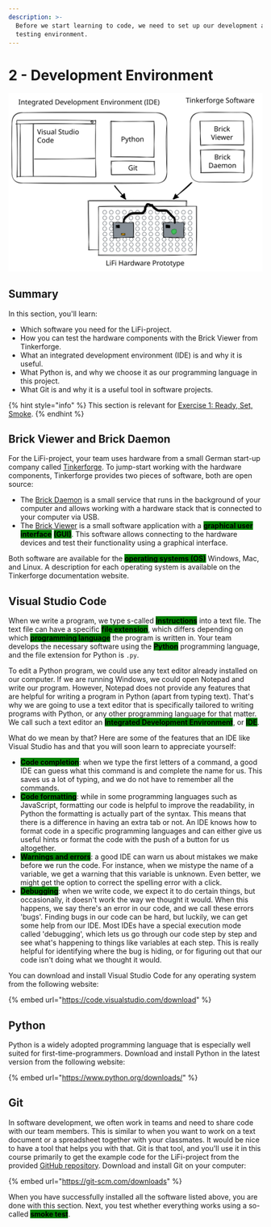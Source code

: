 ```yaml
---
description: >-
  Before we start learning to code, we need to set up our development and
  testing environment.
---
```


# 2 - Development Environment

<img src="../.gitbook/assets/file.excalidraw (2).svg" alt="Overview of the software components we need for the LiFi project." class="gitbook-drawing">



## Summary

In this section, you'll learn:

* Which software you need for the LiFi-project.
* How you can test the hardware components with the Brick Viewer from Tinkerforge.
* What an integrated development environment (IDE) is and why it is useful.
* What Python is, and why we choose it as our programming language in this project.
* What Git is and why it is a useful tool in software projects.

{% hint style="info" %}
This section is relevant for [Exercise 1: Ready, Set, Smoke](https://github.com/winf-hsos/lifi-exercises/raw/main/exercises/01\_exercise\_ready\_set\_smoke.pdf).
{% endhint %}

## Brick Viewer and Brick Daemon

For the LiFi-project, your team uses hardware from a small German start-up company called [Tinkerforge](http://tinkerforge.com/). To jump-start working with the hardware components, Tinkerforge provides two pieces of software, both are open source:

* The [Brick Daemon](https://www.tinkerforge.com/en/doc/Software/Brickd.html) is a small service that runs in the background of your computer and allows working with a hardware stack that is connected to your computer via USB.
* The [Brick Viewer](https://www.tinkerforge.com/en/doc/Software/Brickv.html) is a small software application with a <mark style="background-color:green;">**graphical user interface**</mark> <mark style="background-color:green;"></mark><mark style="background-color:green;"></mark> <mark style="background-color:green;"></mark><mark style="background-color:green;">**(GUI)**</mark>. This software allows connecting to the hardware devices and test their functionality using a graphical interface.

Both software are available for the <mark style="background-color:green;">**operating systems (OS)**</mark> Windows, Mac, and Linux. A description for each operating system is available on the Tinkerforge documentation website.

## Visual Studio Code

When we write a program, we type s-called <mark style="background-color:green;">**instructions**</mark> into a text file. The text file can have a specific <mark style="background-color:green;">**file extension**</mark>, which differs depending on which <mark style="background-color:green;">**programming language**</mark> the program is written in. Your team develops the necessary software using the <mark style="background-color:green;">**Python**</mark> programming language, and the file extension for Python is `.py`.

To edit a Python program, we could use any text editor already installed on our computer. If we are running Windows, we could open Notepad and write our program. However, Notepad does not provide any features that are helpful for writing a program in Python (apart from typing text). That's why we are going to use a text editor that is specifically tailored to writing programs with Python, or any other programming language for that matter. We call such a text editor an <mark style="background-color:green;">**Integrated Development Environment**</mark>, or <mark style="background-color:green;">**IDE**</mark>.

What do we mean by that? Here are some of the features that an IDE like Visual Studio has and that you will soon learn to appreciate yourself:

* <mark style="background-color:green;">**Code completion**</mark>: when we type the first letters of a command, a good IDE can guess what this command is and complete the name for us. This saves us a lot of typing, and we do not have to remember all the commands.
* <mark style="background-color:green;">**Code formatting**</mark>: while in some programming languages such as JavaScript, formatting our code is helpful to improve the readability, in Python the formatting is actually part of the syntax. This means that there is a difference in having an extra tab or not. An IDE knows how to format code in a specific programming languages and can either give us useful hints or format the code with the push of a button for us altogether.
* <mark style="background-color:green;">**Warnings and errors**</mark>: a good IDE can warn us about mistakes we make before we run the code. For instance, when we mistype the name of a variable, we get a warning that this variable is unknown. Even better, we might get the option to correct the spelling error with a click.
* <mark style="background-color:green;">**Debugging**</mark>: when we write code, we expect it to do certain things, but occasionally, it doesn't work the way we thought it would. When this happens, we say there's an error in our code, and we call these errors 'bugs'. Finding bugs in our code can be hard, but luckily, we can get some help from our IDE. Most IDEs have a special execution mode called 'debugging', which lets us go through our code step by step and see what's happening to things like variables at each step. This is really helpful for identifying where the bug is hiding, or for figuring out that our code isn't doing what we thought it would.

You can download and install Visual Studio Code for any operating system from the following website:

{% embed url="https://code.visualstudio.com/download" %}

## Python

Python is a widely adopted programming language that is especially well suited for first-time-programmers. Download and install Python in the latest version from the following website:

{% embed url="https://www.python.org/downloads/" %}

## Git

In software development, we often work in teams and need to share code with our team members. This is similar to when you want to work on a text document or a spreadsheet together with your classmates. It would be nice to have a tool that helps you with that. Git is that tool, and you'll use it in this course primarily to get the example code for the LiFi-project from the provided [GitHub repository](https://github.com/winf-hsos/LiFi-code). Download and install Git on your computer:&#x20;

{% embed url="https://git-scm.com/downloads" %}

When you have successfully installed all the software listed above, you are done with this section. Next, you test whether everything works using a so-called <mark style="background-color:green;">**smoke test**</mark>.
